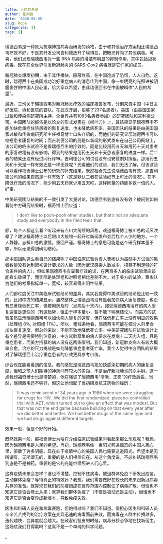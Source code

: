 ```yaml
---
title: 人民的希望
author: 张列弛
date: '2020-05-05'
slug: hope
categories: []
tags: []
---
```

瑞德西韦是一种原为抗埃博拉病毒而研发的药物，由于和其他治疗方案相比瑞德西韦疗效不好，于是其开发公司吉利德放开了埃博拉，把眼光转向了其他病毒。可喜，他们发现瑞德西韦对一些 RNA 病毒的增殖有明显的抑制作用，其中包括冠状病毒。现在在全世界引发新冠肺炎的 SARS-Cov2 病毒就是它们家的成员。      

新冠肺炎爆发初期，由于其传播快，隐蔽性高，在中国造成了恐慌，人人自危。这时，瑞德西韦在美国成功治好重症病人的消息传到中国，像一束明亮的光照进被阴霾裹住的中国人民心里，给大家以希望，由此瑞德西韦在中国被叫作“人民的希望”。   

最近，三份关于瑞德西韦对新冠肺炎疗效的临床报告发布，分别来自中国（中日友好医院，协和医院的管队，在武汉开展，招募了237名患者），美国（由美国国家过敏和传染病研究所主持，全世界共有1063名患者参加）的研究团队和吉利德公司。中国团队的报告是以论文的形式发表在《柳叶刀》上，其结果显示瑞德西韦不能加快危重症住院患者的恢复速度，也未降低病死率。美国团队的结果是由美国国家过敏和传染病研究所主任福奇博士口头介绍的，而他们的研究显示瑞德西韦可以缩短患者康复的时间；而吉利德公司的则是以新闻的形式发布在自己公司网站上，该公司的临床试验不是看瑞德西韦的疗效的，而是比较用药五天和用药十天对患者的康复进程有没有影响，得到的结果是用药五天和十天患者康复的进度一样。后二者的结果还没有经过同行评审。吉利德公司的试验没有设安慰剂对照组，那用药五天和十天是一样有效还是一样无效呢？光看他们的试验，我们无法了解，但该试验可以看作福奇博士公布的研究的补充结果，既然福奇先生说瑞德西韦有效，那吉利德公司的结果自然是一样有效了（这是默认二者在试验细节上可比的情况）。在不降低疗效的情况下，能少用五天药就少用五天吧，这样同量的药能多救一倍的人，好事。    

中美研究团队结果的不一致引发了大量讨论，瑞德西韦到底有没有效？被问到如何看待中方研究结果时，福奇博士回应道：   

> I don’t like to pooh-pooh other studies, but that’s not an adequate study and everybody in the field feels that.   

额，每个人都这么看？听起来有点川大统领的风格，难道福奇博士被川总的话风吹晕了？建议福奇博士以后跟川大统领一起开过新闻发布会后找个人少的地方，一个人静静，忘掉川总的激情，重回严谨。福奇博士的意思可能是这个研究样本量不够，所以无法得到确切结论。   

那中国团队这么看自己的结果呢？中国临床试验负责人曹彬认为虽然中方试验的患者数量没有达到起初设计要求的人数（因为武汉感染人数减少，招募不到足够的符合条件的病人），但如果瑞德西韦有显著疗效的话，在两百多人的临床试验里应该能看出效果了，而实际是处理组和对照组相比差别不大。对于美方的试验，曹彬认为他们的考察指标单一，宽松，较容易得出阳性结果。    

人们都过度关注中美临床试验结论的差异，其实我觉得中美试验的结论是比较一致的。比如中方的结果显示，虽然整体上瑞德西韦没有显著加快病人康复速度，也没有显著降低死亡率，但若用药及时（发病后十天内），接受瑞德西韦治疗的病人康复速度是更快的（有这趋势，但由于样本量小，暂不能下明确结论）。而美方的试验虽然显示瑞德西韦可以加快病人康复的速度，但在降低死亡率上没有明显的效果（处理组 8%; 对照组 11%）。所以，粗线条地看，瑞德西韦可能在细分人群里会加快康复速度，但总的来说，不能有效地降低死亡率。中美研究团队在试验设计上有个差异是需要特别注意的，中方试验募集的病人要求在发病十二天内入组，且是重症患者，而美方招募的病人没有这两条限制。我们知道，新冠肺炎病人有较大概率自愈，治疗的压力挑战是如何降低重症患者死亡率，我个人觉得中方团队的结果对了解瑞德西韦治疗重症患者的疗效更具参考价值。   

综合现在能看看到的信息，我的感觉是瑞德西韦能加快感染初期的病人的康复速度，但和之前人们期待的神药间有较大的差距，不是治疗新冠肺炎的杀手锏。这一点我想福奇博士也是清楚的，他在强调了瑞德西韦“清晰，正面”的疗效后说，当然，瑞德西韦还不够好，但这让他想起了当初研发抗艾药物的经历：  

> It was reminiscent of 34 years ago in 1986 when we were struggling for drugs for HIV...We did the first randomized, placebo-controlled trial with AZT, which turned out to give an effect that was modest. But that was not the end game because building on that every year after, we did better and better. We had better drugs of the same type and we had drugs against different targets.   

效果一般，但是个好的开始。    

既然效果一般，那福奇博士为啥在介绍临床试验结果时看起来那么乐观呢？我想，因为瑞德西韦是人民的希望。当初，瑞德西韦像一束阳光照进惊恐的中国人民心里，驱散了许多阴霾，现在处于疫情中心的美国人民也需要这道阳光。希望本是无所谓有，无所谓无的，重要的是人们相信它在。从这个角度说，不必纠结瑞德西韦到底是不是神药，重要的是它的光能继续照进人们心里。   

这样疫情未来会怎样？谁也不清楚。控制不住病毒，被迫群体免疫？研发出疫苗，主动群体免疫？等待真正的特效药？我想，我们需要做好在较长的未来跟新冠病毒共存的准备。就算现在我们的防疫措施在世界范围内控制住了病毒扩散，但谁也不知道它是否会卷土从来；就算我们群体免疫了（不管是被动还是主动），但谁也不知道它是否会变异成新版本，导致免疫失效。    

医生和科研人员在和病毒赛跑，但跑得过吗？我们不知道。很担心医生和科研人员辛辛苦苦找到的治疗方案在变异迅速的病毒面前失效，而病毒在人群中传播越多，迭代越快，变异度就会越大。在政客们扯皮的时候，病毒分秒必争地在找新宿主。这场仗我们打得赢吗？这真不是一个单纯的科学问题。   

















。
